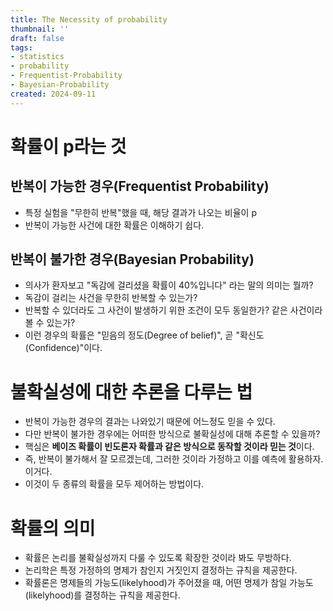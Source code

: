 ```yaml
---
title: The Necessity of probability
thumbnail: ''
draft: false
tags:
- statistics
- probability
- Frequentist-Probability
- Bayesian-Probability
created: 2024-09-11
---
```


# 확률이 p라는 것

## 반복이 가능한 경우(Frequentist Probability)

* 특정 실험을 "무한히 반복"했을 때, 해당 결과가 나오는 비율이 p
* 반복이 가능한 사건에 대한 확률은 이해하기 쉽다.

## 반복이 불가한 경우(Bayesian Probability)

* 의사가 환자보고 "독감에 걸리셨을 확률이 40%입니다" 라는 말의 의미는 뭘까?
* 독감이 걸리는 사건을 무한히 반복할 수 있는가?
* 반복할 수 있더라도 그 사건이 발생하기 위한 조건이 모두 동일한가? 같은 사건이라 볼 수 있는가?
* 이런 경우의 확률은 "믿음의 정도(Degree of belief)", 곧 "확신도(Confidence)"이다.

# 불확실성에 대한 추론을 다루는 법

* 반복이 가능한 경우의 결과는 나와있기 때문에 어느정도 믿을 수 있다.
* 다만 반복이 불가한 경우에는 어떠한 방식으로 불확실성에 대해 추론할 수 있을까?
* 핵심은 **베이즈 확률이 빈도론자 확률과 같은 방식으로 동작할 것이라 믿는 것**이다.
* 즉, 반복이 불가해서 잘 모르겠는데, 그러한 것이라 가정하고 이를 예측에 활용하자. 이거다.
* 이것이 두 종류의 확률을 모두 제어하는 방법이다.

# 확률의 의미

* 확률은 논리를 불확실성까지 다룰 수 있도록 확장한 것이라 봐도 무방하다.
* 논리학은 특정 가정하의 명제가 참인지 거짓인지 결정하는 규칙을 제공한다.
* 확률론은 명제들의 가능도(likelyhood)가 주어졌을 때, 어떤 명제가 참일 가능도(likelyhood)를 결정하는 규칙을 제공한다.
